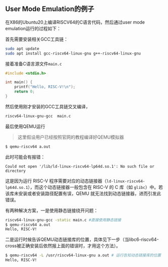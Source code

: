 ## User Mode Emulation的例子

在X86的Ubuntu20上编译RISCV64的C语言代码，然后通过user mode emulation运行的过程如下：

首先需要安装相关GCC工具链：

```bash
sudo apt update
sudo apt install gcc-riscv64-linux-gnu g++-riscv64-linux-gnu
```



接着准备C语言源文件`main.c`

```C
#include <stdio.h>

int main() {
    printf("Hello, RISC-V!\n");
    return 0;
}
```



然后使用刚才安装的GCC工具链交叉编译，

```bash
riscv64-linux-gnu-gcc  main.c
```



最后使用QEMU运行

>  这里假设用户已经按照官网的教程编译好QEMU模拟器

```bash
$ qemu-riscv64 a.out 
```



此时可能会有报错：

```
Could not open '/lib/ld-linux-riscv64-lp64d.so.1': No such file or directory
```

这是因为运行 RISC-V 程序需要对应的动态链接器（`ld-linux-riscv64-lp64d.so.1`），而这个动态链接器一般包含在 RISC-V 的 C 库（如 `glibc`）中。若该库未安装或者安装路径配置有误，QEMU 就无法找到动态链接器，进而引发此错误。

有两种解决方案，一是使用静态链接绕开问题：

```bash
riscv64-linux-gnu-gcc -static main.c #直接使用静态链接
$ qemu-riscv64 a.out 
Hello, RISC-V!
```



二是运行时候告诉QEMU动态链接库的位置，具体见下一步（当libc6-riscv64-cross被正确安装后依然报上面的错误时，才用这个方法）。

```bash
$ qemu-riscv64 -L /usr/riscv64-linux-gnu a.out # 运行告知动态链接库的位置 
Hello, RISC-V!
```
